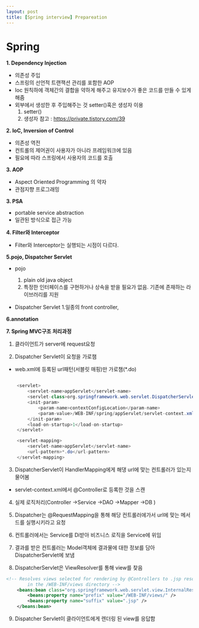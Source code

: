 ```yaml
---
layout: post
title: [Spring interview] Prepareation
---
```


  
# Spring




**1. Dependency Injection**
- 의존성 주입
- 스프링의 선언적 트랜잭션 관리를 포함한 AOP
- Ioc 원칙하에 객체간의 결합을 약하게 해주고 유지보수가 좋은 코드를 만들 수 있게 해줌
- 외부에서 생성한 후 주입해주는 것 setter()혹은 생성자 이용
	1. setter()
	2. 생성자
참고 : https://private.tistory.com/39



**2. IoC, Inversion of Control**
- 의존성 역전
- 컨트롤의 제어권이 사용자가 아니라 프레임워크에 있음
- 필요에 따라 스프링에서 사용자의 코드를 호출



**3. AOP**
- Aspect Oriented Programming 의 약자
- 관점지향 프로그래밍



**3. PSA**
- portable service abstraction
- 일관된 방식으로 접근 가능



**4. Filter와 Interceptor**
- Filter와 Interceptor는 실행되는 시점이 다르다.




**5.pojo, Dispatcher Servlet**

- pojo 
	1. plain old java object
	2. 특정한 인터페이스를 구현하거나 상속을 받을 필요가 없음. 기존에 존재하는 라이브러리를 지원

- Dispatcher Servlet 
	1.일종의 front controller, 



**6.annotation**



**7. Spring MVC구조 처리과정**

1. 클라이언트가 server에 request요청

2. Dispatcher Servlet이 요청을 가로챔

- web.xml에 등록된 url패턴(서블릿 매핑)만 가로챔(*.do)

```java

	<servlet>
		<servlet-name>appServlet</servlet-name>
		<servlet-class>org.springframework.web.servlet.DispatcherServlet</servlet-class>
		<init-param>
			<param-name>contextConfigLocation</param-name>
			<param-value>/WEB-INF/spring/appServlet/servlet-context.xml</param-value>
		</init-param>
		<load-on-startup>1</load-on-startup>
	</servlet>

	<servlet-mapping>
		<servlet-name>appServlet</servlet-name>
		<url-pattern>*.do</url-pattern>
	</servlet-mapping>

```
3. DispatcherServlet이 HandlerMapping에게 해댕 url에 맞는 컨트롤러가 있는지 물어봄
- servlet-context.xml에서 @Controller로 등록한 것을 스캔


4. 실제 로직처리(Controller ->Service ->DAO ->Mapper ->DB )

5. Dispatcher는 @RequestMapping을 통해 해당 컨트롤러에가서 url에 맞는 메서드를 실행시키라고 요청

6. 컨트롤러에서는 Service를 Di받아 비즈니스 로직을 Service에 위임

7. 결과를 받은 컨트롤러는 Model객체에 결과물에 대한 정보를 담아 DispatcherServlet에 보냄

8. DispatcherServlet은 ViewResolver를 통해 view를 찾음

```xml
<!-- Resolves views selected for rendering by @Controllers to .jsp resources 
		in the /WEB-INF/views directory -->
	<beans:bean class="org.springframework.web.servlet.view.InternalResourceViewResolver">
		<beans:property name="prefix" value="/WEB-INF/views/" />
		<beans:property name="suffix" value=".jsp" />
	</beans:bean>
```


9. Dispatcher Servlet이 클라이언트에게 렌더링 된 view를 응답함